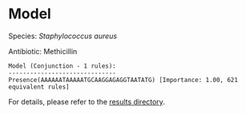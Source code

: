 
# Model

Species: *Staphylococcus aureus*

Antibiotic: Methicillin

```
Model (Conjunction - 1 rules):
------------------------------
Presence(AAAAAATAAAAATGCAAGGAGAGGTAATATG) [Importance: 1.00, 621 equivalent rules]

```

For details, please refer to the [results directory](../../../../../results/scm_b/staphylococcus%20aureus/methicillin/repeat_5/).

